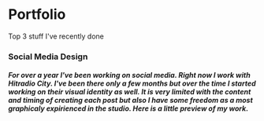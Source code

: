 # Portfolio
Top 3 stuff I've recently done


### Social Media Design
##### For over a year I've been working on social media. Right now I work with Hitradio City. I've been there only a few months but over the time I started working on their visual identity as well. It is very limited with the content and timing of creating each post but also I have some freedom as a most graphicaly expirienced in the studio. Here is a little preview of my work.

